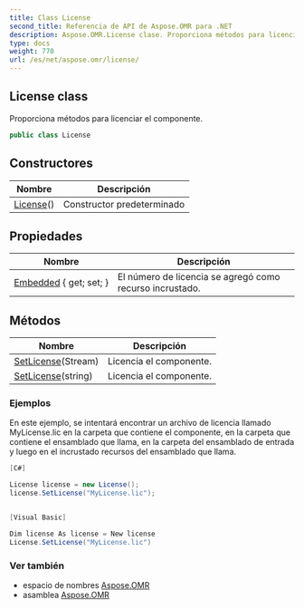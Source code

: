 ```yaml
---
title: Class License
second_title: Referencia de API de Aspose.OMR para .NET
description: Aspose.OMR.License clase. Proporciona métodos para licenciar el componente.
type: docs
weight: 770
url: /es/net/aspose.omr/license/
---
```

## License class

Proporciona métodos para licenciar el componente.

```csharp
public class License
```

## Constructores

| Nombre | Descripción |
| --- | --- |
| [License](license/)() | Constructor predeterminado |

## Propiedades

| Nombre | Descripción |
| --- | --- |
| [Embedded](../../aspose.omr/license/embedded/) { get; set; } | El número de licencia se agregó como recurso incrustado. |

## Métodos

| Nombre | Descripción |
| --- | --- |
| [SetLicense](../../aspose.omr/license/setlicense/#setlicense)(Stream) | Licencia el componente. |
| [SetLicense](../../aspose.omr/license/setlicense/#setlicense_1)(string) | Licencia el componente. |

### Ejemplos

En este ejemplo, se intentará encontrar un archivo de licencia llamado MyLicense.lic en la carpeta que contiene el componente, en la carpeta que contiene el ensamblado que llama, en la carpeta del ensamblado de entrada y luego en el incrustado recursos del ensamblado que llama.

```csharp
[C#]

License license = new License();
license.SetLicense("MyLicense.lic");


[Visual Basic]

Dim license As license = New license
License.SetLicense("MyLicense.lic")
```

### Ver también

* espacio de nombres [Aspose.OMR](../../aspose.omr/)
* asamblea [Aspose.OMR](../../)


